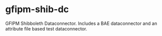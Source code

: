 gfipm-shib-dc
=============

GFIPM Shibboleth Dataconnector.  Includes a BAE dataconnector and an attribute file based test dataconnector.
